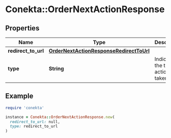 # Conekta::OrderNextActionResponse

## Properties

| Name | Type | Description | Notes |
| ---- | ---- | ----------- | ----- |
| **redirect_to_url** | [**OrderNextActionResponseRedirectToUrl**](OrderNextActionResponseRedirectToUrl.md) |  | [optional] |
| **type** | **String** | Indicates the type of action to be taken | [optional] |

## Example

```ruby
require 'conekta'

instance = Conekta::OrderNextActionResponse.new(
  redirect_to_url: null,
  type: redirect_to_url
)
```

